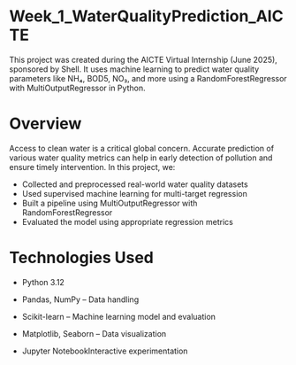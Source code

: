 # Week_1_WaterQualityPrediction_AICTE
This project was created during the AICTE Virtual Internship (June 2025), sponsored by Shell. It uses machine learning to predict water quality parameters like NH₄, BOD5, NO₃, and more using a RandomForestRegressor with MultiOutputRegressor in Python.
# Overview
Access to clean water is a critical global concern. Accurate prediction of various water quality metrics can help in early detection of pollution and ensure timely intervention.
In this project, we:
* Collected and preprocessed real-world water quality datasets
* Used supervised machine learning for multi-target regression
* Built a pipeline using MultiOutputRegressor with RandomForestRegressor
* Evaluated the model using appropriate regression metrics
# Technologies Used
* Python 3.12

* Pandas, NumPy – Data handling

* Scikit-learn – Machine learning model and evaluation

* Matplotlib, Seaborn – Data visualization

* Jupyter NotebookInteractive experimentation
